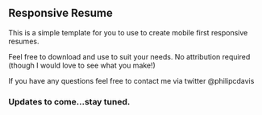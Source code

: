 ## Responsive Resume
This is a simple template for you to use to create mobile first responsive resumes.

Feel free to download and use to suit your needs. No attribution required (though I would love to see what you make!)

If you have any questions feel free to contact me via twitter @philipcdavis

### Updates to come...stay tuned.

